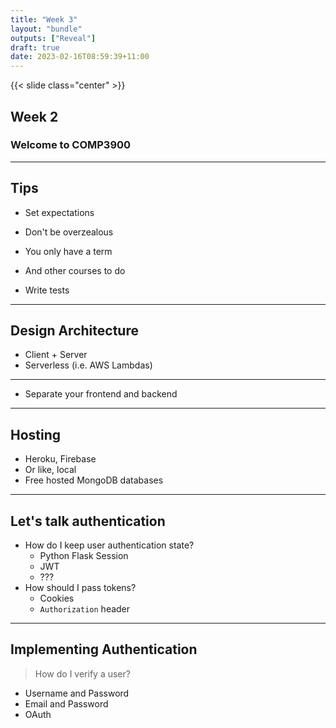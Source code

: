 ```yaml
---
title: "Week 3"
layout: "bundle"
outputs: ["Reveal"]
draft: true
date: 2023-02-16T08:59:39+11:00
---
```


{{< slide class="center" >}}

## Week 2

### Welcome to COMP3900

---

## Tips

* Set expectations
* Don't be overzealous
* You only have a term
* And other courses to do

* Write tests

---

## Design Architecture

* Client + Server
* Serverless (i.e. AWS Lambdas)

---

* Separate your frontend and backend

---

## Hosting

* Heroku, Firebase
* Or like, local
* Free hosted MongoDB databases

---

## Let's talk authentication

* How do I keep user authentication state?
  * Python Flask Session
  * JWT
  * ???
* How should I pass tokens?
  * Cookies
  * `Authorization` header

---

## Implementing Authentication

> How do I verify a user?

* Username and Password
* Email and Password
* OAuth
